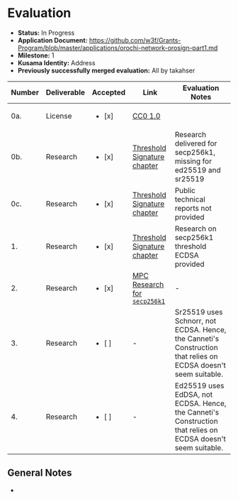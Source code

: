 # Evaluation

- **Status:** In Progress
- **Application Document:** https://github.com/w3f/Grants-Program/blob/master/applications/orochi-network-orosign-part1.md
- **Milestone:** 1
- **Kusama Identity:** Address
- **Previously successfully merged evaluation:** All by takahser

| Number | Deliverable | Accepted | Link | Evaluation Notes |
| ------ | ----------- | -------- | ---- |----------------- |
| 0a.    | License     | <ul><li>[x] </li></ul> | [CC0 1.0](https://github.com/orochi-network/orochi-network.github.io/blob/b907b68bad61bab4df4f120f6c56bdd3ea8fddba/LICENSE) |
| 0b.    | Research    | <ul><li>[x] </li></ul> | [Threshold Signature chapter](https://github.com/orochi-network/orochi-network.github.io/blob/b907b68bad61bab4df4f120f6c56bdd3ea8fddba/src/threshold-ecdsa/chapter.md) | Research delivered for secp256k1, missing for ed25519 and sr25519 |
| 0c.    | Research    | <ul><li>[x] </li></ul> | [Threshold Signature chapter](https://github.com/orochi-network/orochi-network.github.io/blob/b907b68bad61bab4df4f120f6c56bdd3ea8fddba/src/threshold-ecdsa/chapter.md) | Public technical reports not provided |
| 1.     | Research    | <ul><li>[x] </li></ul> | [Threshold Signature chapter](https://github.com/orochi-network/orochi-network.github.io/blob/b907b68bad61bab4df4f120f6c56bdd3ea8fddba/src/threshold-ecdsa/chapter.md) | Research on secp256k1 threshold ECDSA provided |
| 2.     | Research    | <ul><li>[x] </li></ul> | [MPC Research for `secp256k1`](https://github.com/orochi-network/orochi-network.github.io/blob/b907b68bad61bab4df4f120f6c56bdd3ea8fddba/src/threshold-ecdsa/threshold-ecdsa-construction/introduction.md) | - |
| 3.     | Research    | <ul><li>[ ] </li></ul> | - | Sr25519 uses Schnorr, not ECDSA. Hence, the Canneti's Construction that relies on ECDSA doesn't seem suitable. |
| 4.     | Research    | <ul><li>[ ] </li></ul> | - | Ed25519 uses EdDSA, not ECDSA. Hence, the Canneti's Construction that relies on ECDSA doesn't seem suitable. |

## General Notes

-